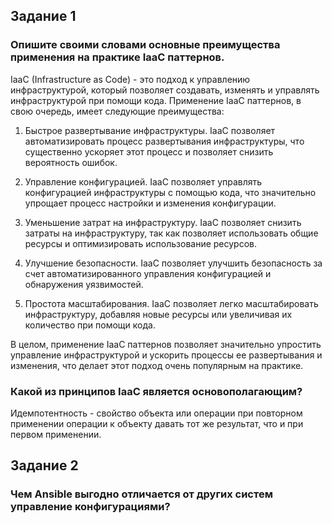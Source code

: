 ## Задание 1
### Опишите своими словами основные преимущества применения на практике IaaC паттернов.
IaaC (Infrastructure as Code) - это подход к управлению инфраструктурой, который позволяет создавать, изменять и управлять инфраструктурой при помощи кода. Применение IaaC паттернов, в свою очередь, имеет следующие преимущества:

1. Быстрое развертывание инфраструктуры. IaaC позволяет автоматизировать процесс развертывания инфраструктуры, что существенно ускоряет этот процесс и позволяет снизить вероятность ошибок.

2. Управление конфигурацией. IaaC позволяет управлять конфигурацией инфраструктуры с помощью кода, что значительно упрощает процесс настройки и изменения конфигурации.

3. Уменьшение затрат на инфраструктуру. IaaC позволяет снизить затраты на инфраструктуру, так как позволяет использовать общие ресурсы и оптимизировать использование ресурсов.

4. Улучшение безопасности. IaaC позволяет улучшить безопасность за счет автоматизированного управления конфигурацией и обнаружения уязвимостей.

5. Простота масштабирования. IaaC позволяет легко масштабировать инфраструктуру, добавляя новые ресурсы или увеличивая их количество при помощи кода.

В целом, применение IaaC паттернов позволяет значительно упростить управление инфраструктурой и ускорить процессы ее развертывания и изменения, что делает этот подход очень популярным на практике.
### Какой из принципов IaaC является основополагающим?
Идемпотентность - свойство объекта или операции при повторном применении операции к объекту давать тот же результат,
что и при первом применении.

## Задание 2
### Чем Ansible выгодно отличается от других систем управление конфигурациями?
